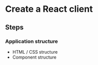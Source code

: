 # Create a React client

## Steps

### Application structure

- HTML / CSS structure
- Component structure